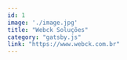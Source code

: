 ```yaml
---
id: 1
image: './image.jpg'
title: "Webck Soluções"
category: "gatsby.js"
link: "https://www.webck.com.br"
---
```

